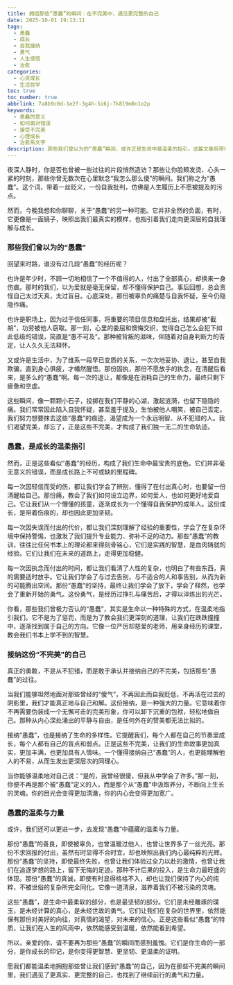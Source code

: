 ```yaml
---
title: 拥抱那些“愚蠢”的瞬间：在不完美中，遇见更完整的自己
date: 2025-10-01 19:13:11
tags:
  - 愚蠢
  - 成长
  - 自我接纳
  - 勇气
  - 人生感悟
  - 治愈
categories:
  - 心灵成长
  - 生活哲学
toc: true
toc_number: true
abbrlink: 7a8b9c0d-1e2f-3g4h-5i6j-7k8l9m0n1o2p
keywords:
  - 愚蠢的意义
  - 如何面对错误
  - 接受不完美
  - 心理成长
  - 治愈系文字
description: 那些我们曾以为的“愚蠢”瞬间，或许正是生命中最温柔的指引。这篇文章将带你重新审视那些让你感到羞赧的过往，发现其中蕴藏的成长力量与自我接纳的勇气，最终拥抱一个更真实、更完整的自己。
---
```


夜深人静时，你是否也曾被一些过往的片段悄然造访？那些让你脸颊发烫、心头一紧的时刻，那些你曾无数次在心里默念“我怎么那么傻”的瞬间。我们称之为“愚蠢”。这个词，带着一丝贬义，一份自我批判，仿佛是人生履历上不愿被提及的污点。

然而，今晚我想和你聊聊，关于“愚蠢”的另一种可能。它并非全然的负面，有时，它更像是一面镜子，映照出我们最真实的模样，也指引着我们走向更深层的自我理解与成长。

### 那些我们曾以为的“愚蠢”

回望来时路，谁没有过几段“愚蠢”的经历呢？

也许是年少时，不顾一切地相信了一个不值得的人，付出了全部真心，却换来一身伤痕。那时的我们，以为爱就是毫无保留，却不懂得保护自己。事后回想，总会责怪自己太过天真，太过盲目。心底深处，那份被辜负的痛楚与自我怀疑，至今仍隐隐作痛。

也许是职场上，因为过于信任同事，将重要的项目信息和盘托出，结果却被“截胡”，功劳被他人窃取。那一刻，心里的委屈和懊悔交织，觉得自己怎么会犯下如此低级的错误，简直是“愚不可及”。那种被背叛的滋味，伴随着对自身判断力的否定，让人久久无法释怀。

又或许是生活中，为了维系一段早已变质的关系，一次次地妥协、退让，甚至自我欺骗，直到身心俱疲，才幡然醒悟。那份固执，那份不愿放手的执念，在清醒后看来，是多么的“愚蠢”啊。每一次的退让，都像是在消耗自己的生命力，最终只剩下疲惫和空虚。

这些瞬间，像一颗颗小石子，投掷在我们平静的心湖，激起涟漪，也留下隐隐的痛。我们常常因此陷入自我怀疑，甚至羞于提及，生怕被他人嘲笑，被自己否定。我们努力想要抹去这些“愚蠢”的痕迹，渴望成为一个永远明智、从不犯错的人。我们渴望完美，却忘了，正是这些不完美，才构成了我们独一无二的生命轨迹。

### 愚蠢，是成长的温柔指引

然而，正是这些看似“愚蠢”的经历，构成了我们生命中最宝贵的底色。它们并非毫无意义的错误，而是成长路上不可或缺的里程碑。

每一次因轻信而受的伤，都让我们学会了辨别，懂得了在付出真心时，也要留一份清醒给自己。那份痛，教会了我们如何设立边界，如何爱人，也如何更好地爱自己。它让我们从一个懵懂的孩童，逐渐成长为一个懂得自我保护的成年人。这份成长，是带着伤痕的，却也因此更加坚韧。

每一次因失误而付出的代价，都让我们深刻理解了经验的重要性，学会了在复杂环境中保持警惕，也激发了我们提升专业能力、弥补不足的动力。那些“愚蠢”的教训，往往比任何书本上的理论都来得刻骨铭心，它们是实践的智慧，是血肉铸就的经验。它们让我们在未来的道路上，走得更加稳健。

每一次因执念而付出的时间，都让我们看清了人性的复杂，也明白了有些东西，真的需要适时放手。它让我们学会了与过去告别，与不适合的人和事告别，从而为新的可能腾出空间。那份“愚蠢”的坚持，最终让我们学会了放下，学会了释然，也学会了重新开始的勇气。这份勇气，是经历过挣扎与痛苦后，才得以淬炼出的光芒。

你看，那些我们曾极力否认的“愚蠢”，其实是生命以一种特殊的方式，在温柔地指引我们。它不是为了惩罚，而是为了教会我们更深刻的道理，让我们在跌跌撞撞中，逐渐找到属于自己的方向。它像一位严厉却慈爱的老师，用亲身经历的课堂，教会我们书本上学不到的智慧。

### 接纳这份“不完美”的自己

真正的勇敢，不是从不犯错，而是敢于承认并接纳自己的不完美，包括那些“愚蠢”的过往。

当我们能够坦然地面对那些曾经的“傻气”，不再因此而自我贬低，不再活在过去的阴影里，我们才能真正地与自己和解。这份接纳，是一种强大的力量。它意味着你不再需要伪装成一个无懈可击的完美形象，你可以卸下沉重的包袱，轻松地做自己。那种从内心深处涌出的平静与自由，是任何外在的赞美都无法比拟的。

接纳“愚蠢”，也是接纳了生命的多样性。它提醒我们，每个人都在自己的节奏里成长，每个人都有自己的盲点和弱点。正是这些不完美，让我们的生命故事更加真实，更加丰满，也更加具有人情味。一个懂得接纳自己“愚蠢”的人，也更能理解他人的不易，从而生发出更深层次的同理心。

当你能够温柔地对自己说：“是的，我曾经很傻，但我从中学会了许多。”那一刻，你便不再是那个被“愚蠢”定义的人，而是那个从“愚蠢”中汲取养分，不断向上生长的灵魂。你的目光会变得更加清澈，你的内心会变得更加宽广。

### 愚蠢的温柔与力量

或许，我们还可以更进一步，去发现“愚蠢”中蕴藏的温柔与力量。

那份“愚蠢”的善良，即使被辜负，也曾温暖过他人，也曾让世界多了一丝光亮。那份不求回报的付出，虽然有时显得不合时宜，却也映照出我们内心最纯粹的光辉。那份“愚蠢”的坚持，即使最终失败，也曾让我们体验过全力以赴的激情，也曾让我们在追逐梦想的路上，留下无悔的足迹。那种不计后果的投入，是生命力最旺盛的体现。那份“愚蠢”的真诚，即使有时显得格格不入，却也让我们保持了内心的纯粹，不被世俗的复杂所完全同化。它像一道清泉，滋养着我们不被污染的灵魂。

这些“愚蠢”，是生命中最柔软的部分，也是最坚韧的部分。它们是未经雕琢的璞玉，是未经计算的真心，是未经世故的勇气。它们让我们在复杂的世界里，依然能保有那份对美好的向往，对真情的渴望，对未来的信心。正是这些看似“愚蠢”的特质，让我们在人生的风雨中，依然能感受到温暖，依然能看到希望。

所以，亲爱的你，请不要再为那些“愚蠢”的瞬间而感到羞愧。它们是你生命的一部分，是你成长的印记，是你变得更智慧、更坚韧、更温柔的证明。

愿我们都能温柔地拥抱那些曾让我们感到“愚蠢”的自己，因为在那些不完美的瞬间里，我们遇见了更真实、更完整的自己，也找到了继续前行的勇气和力量。